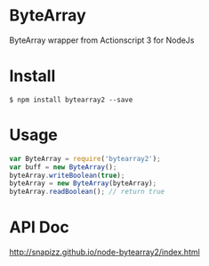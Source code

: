 # ByteArray
ByteArray wrapper from Actionscript 3 for NodeJs

# Install

```
$ npm install bytearray2 --save
```

# Usage

```js
var ByteArray = require('bytearray2');
var buff = new ByteArray();
byteArray.writeBoolean(true);
byteArray = new ByteArray(byteArray);
byteArray.readBoolean(); // return true
```

# API Doc

http://snapizz.github.io/node-bytearray2/index.html